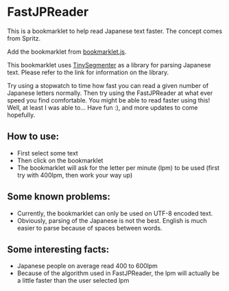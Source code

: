 FastJPReader
============

This is a bookmarklet to help read Japanese text faster. The concept comes from Spritz.

Add the bookmarklet from [bookmarklet.js](https://github.com/yishihara/FastJPReader/blob/master/bookmarklet.js).

This bookmarklet uses [TinySegmenter](http://chasen.org/~taku/software/TinySegmenter/) as a library for parsing Japanese text. Please refer to the link for information on the library.

Try using a stopwatch to time how fast you can read a given number of Japanese letters normally. Then try using the FastJPReader at what ever speed you find comfortable. You might be able to read faster using this! Well, at least I was able to... Have fun :), and more updates to come hopefully.

## How to use:
- First select some text
- Then click on the bookmarklet
- The bookmarklet will ask for the letter per minute (lpm) to be used (first try with 400lpm, then work your way up)

## Some known problems:
- Currently, the bookmarklet can only be used on UTF-8 encoded text.
- Obviously, parsing of the Japanese is not the best. English is much easier to parse because of spaces between words.

## Some interesting facts:
- Japanese people on average read 400 to 600lpm
- Because of the algorithm used in FastJPReader, the lpm will actually be a little faster than the user selected lpm
